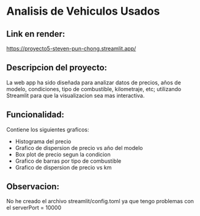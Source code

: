# Analisis de Vehiculos Usados

## Link en render:
https://proyecto5-steven-pun-chong.streamlit.app/

## Descripcion del proyecto:
La web app ha sido diseñada para analizar datos de precios, años de modelo, condiciones, tipo de combustible, kilometraje, etc; utilizando Streamlit para que la visualizacion sea mas interactiva.

## Funcionalidad:
Contiene los siguientes graficos:
*    Histograma del precio
*    Grafico de dispersion de precio vs año del modelo
*    Box plot de precio segun la condicion
*    Grafico de barras por tipo de combustible
*    Grafico de dispersion de precio vs km

## Observacion:
No he creado el archivo streamlit/config.toml ya que tengo problemas con el serverPort = 10000